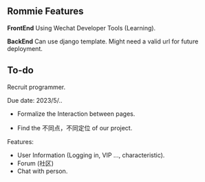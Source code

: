 ## Rommie Features

**FrontEnd**
Using Wechat Developer Tools (Learning).

**BackEnd**
Can use django template. Might need a valid url for future deployment.

## To-do

Recruit programmer.

Due date: 2023/5/..

- Formalize the Interaction between pages.

- Find the 不同点，不同定位 of our project.

Features: 
- User Information (Logging in, VIP ..., characteristic).
- Forum (社区)
- Chat with person.
